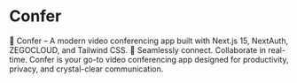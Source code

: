 # Confer
🚀 Confer – A modern video conferencing app built with Next.js 15, NextAuth, ZEGOCLOUD, and Tailwind CSS.  🔗 Seamlessly connect. Collaborate in real-time. Confer is your go-to video conferencing app designed for productivity, privacy, and crystal-clear communication.
